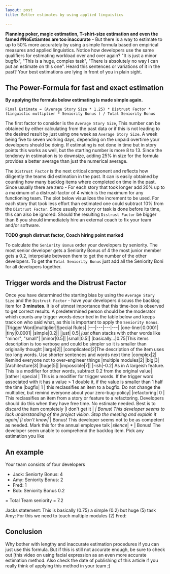 ```yaml
---
layout: post
title: Better estimates by using applied linguistics

---
```


**Planning poker, magic estimation, T-shirt-size estimation and even the famed \#NoEstiamtes are too inaccurate** - But there is a way to estimate to up to 50% more accurately by using a simple formula  based on empirical measures and applied linguistics. Notice how developers use the same qualifiers for estimating workload over and over again? "It is just a minor bugfix", "This is a huge, complex task", "There is absolutely no way I can put an estimate on this one". Heard this sentences or variations of it in the past? Your best estimations are lying in front of you in plain sight. 

## The Power-Formula for fast and exact estimation
**By applying the formula below estimating is made simple again.** 

```Final Estimate = (Average Story Size * 1.25) * Distrust Factor * (Linguistic multiplier * Seniority Bonus ) / Total Seniority Bonus``` 

The first factor to consider is the ```Average Story Size```, This number can be obtained by either calculating from the past data or if this is not leading to the desired result by just using one week as ```Average Story Size```. A week being five to seven working days, depending on the unpaid overtime your developers should be doing. If estimating is not done in time but in story points this works as well, but the starting number is more 8 to 13. Since the tendency in estimation is to downsize, adding 25% in size for the formula provides a better average than just the numerical average.  

The ```Distrust Factor``` is the next critical component and reflects how diligently the teams did estimation in the past. It can is easily obtained by counting how many backlog items where completed on time in the past. Since usually there are zero  - For each story that took longer add 20% up to a maximum of a distrust-factor of 4 which is the maximum for any functioning team. The plot below visualizes the increment to be used. For each story that took less effort than estimated one could subtract 10% from the ```Distrust Factor```. Since usually no story or task is done before its time, this can also be ignored. Should the resulting ```Distrust Factor``` be bigger than 8 you should immediately hire an external coach to fix your team and/or software. 

**TODO graph distrust factor, Coach hiring point marked**

To calculate the ```Seniority Bonus``` order your developers by seniority. The most senior developer gets a Seniority Bonus of 4 the most junior member gets a 0.2, interpolate between them to get the number of the other developers. To get the ```Total Seniority Bonus``` just add all the Seniority Boni for all developers together.

## Trigger words and the Distrust Factor

Once you have determined the starting bias by using the ```Average Story Size``` and the ```Distrust Factor``` - have your developers discuss the backlog item for **3 minutes**. It is of utmost importance that this time-box is observed to get correct results. A predetermined person should be the moderator which counts any trigger words described in the table below and keeps track on who said what, as this is important to apply the ```Seniority Bonus```.
|Trigger Word|multiplier|Special Rules|
|---|---|---|---|
|one-liner|0.0001|
|tiny|0.0001|
|simple|0.2||
|just| 0.5| *just* often stacks with other words like "minor", "small"|
|minor|0.5||
|small|0.5||
|basically...|0.75|This items description is too verbose and could be simpler so it is smaller than originally thought
|large|2||
|complicated|2|The description of the item uses too long words. Use shorter sentences and words next time
|complex|2| Remind everyone not to over-engineer things
|multiple modules|2|
|big|3|
|Architecture|3|
|huge|5||
|impossible|7|| 
|-ish|-0.2| As in  A largeish feature. This is a modifier for other words, subtract 0.2 from the original value|
|rather| special | This is a modifier for trigger words. If the trigger word associated with it has a value > 1 double it, if the value is smaller than 1 half the time
|bugfix| 1 | this reclassifies an item to a bugfix. Do not change the multiplier, but remind everyone about your zero-bug-policy|
|refactoring| 0 | This reclassifies an item from a story or feature to a refactoring. Developers should do this when they have free time. No estimate needed. Best is to discard the item completely
|I don't get it | *| Bonus! This developer seems to lack understanding of the project vision. Stop the meeting and explain it again|
|I don't know|* | Bonus! This developer seems not to be as competent as needed. Mark this for the annual employee talk
|*silence*| * | Bonus! The developer seem unable to comprehend the backlog item. Pick any estimation you like

## An example


Your team consists of four developers

* Jack: Seniorty Bonus: 4
* Amy: Seniority Bonus: 2
* Fred: 1
* Bob: Seniority Bonus 0.2

= Total Team seniority = 7.2

Jacks statement: This is basically (0.75) a simple (0.2) but huge (5) task 
Amy: For this we need to touch multiple modules (2)
Fred: 


## Conclusion

Why bother with lengthy and inaccurate estimation procedures if you can just use this formula. But if this is still not accurate enough, be sure to check out [this video on using facial expression as an even more accurate estimation method. Also check the date of publishing of this article if you really think of applying this method in your team ;)




